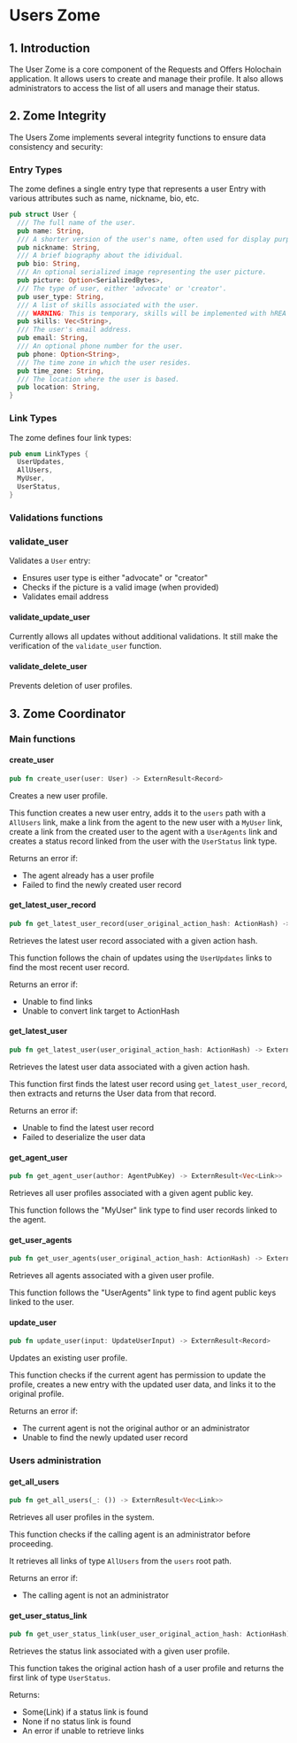 # Users Zome

## 1. Introduction

The User Zome is a core component of the Requests and Offers Holochain application. It allows users to create and manage their profile. It also allows administrators to access the list of all users and manage their status.

## 2. Zome Integrity

The Users Zome implements several integrity functions to ensure data consistency and security:

### Entry Types

The zome defines a single entry type that represents a user Entry with various attributes such as name, nickname, bio, etc.

``` rust
pub struct User {
  /// The full name of the user.
  pub name: String,
  /// A shorter version of the user's name, often used for display purposes.
  pub nickname: String,
  /// A brief biography about the idividual.
  pub bio: String,
  /// An optional serialized image representing the user picture.
  pub picture: Option<SerializedBytes>,
  /// The type of user, either 'advocate' or 'creator'.
  pub user_type: String,
  /// A list of skills associated with the user.
  /// WARNING: This is temporary, skills will be implemented with hREA and maybe a new entry type.
  pub skills: Vec<String>,
  /// The user's email address.
  pub email: String,
  /// An optional phone number for the user.
  pub phone: Option<String>,
  /// The time zone in which the user resides.
  pub time_zone: String,
  /// The location where the user is based.
  pub location: String,
}
```

### Link Types

The zome defines four link types:

``` rust
pub enum LinkTypes {
  UserUpdates,
  AllUsers,
  MyUser,
  UserStatus,
}
```

### Validations functions

### validate_user

Validates a `User` entry:
- Ensures user type is either "advocate" or "creator"
- Checks if the picture is a valid image (when provided)
- Validates email address

#### validate_update_user

Currently allows all updates without additional validations. It still make the verification of the `validate_user` function.

#### validate_delete_user

Prevents deletion of user profiles.

## 3. Zome Coordinator

### Main functions

#### create_user

``` rust
pub fn create_user(user: User) -> ExternResult<Record>
```

Creates a new user profile.

This function creates a new user entry, adds it to the `users` path with a `AllUsers` link, make a link from the agent to the new user with a `MyUser` link, create a link from the created user to the agent with a `UserAgents` link and creates a status record linked from the user with the `UserStatus` link type.

Returns an error if:
- The agent already has a user profile
- Failed to find the newly created user record

#### get_latest_user_record

``` rust
pub fn get_latest_user_record(user_original_action_hash: ActionHash) -> ExternResult<Option<Record>>
```

Retrieves the latest user record associated with a given action hash.

This function follows the chain of updates using the `UserUpdates` links to find the most recent user record.

Returns an error if:
- Unable to find links
- Unable to convert link target to ActionHash

#### get_latest_user

``` rust
pub fn get_latest_user(user_original_action_hash: ActionHash) -> ExternResult<User>
```

Retrieves the latest user data associated with a given action hash.

This function first finds the latest user record using `get_latest_user_record`, then extracts and returns the User data from that record.

Returns an error if:
- Unable to find the latest user record
- Failed to deserialize the user data

#### get_agent_user

``` rust
pub fn get_agent_user(author: AgentPubKey) -> ExternResult<Vec<Link>>
```

Retrieves all user profiles associated with a given agent public key.

This function follows the "MyUser" link type to find user records linked to the agent.

#### get_user_agents

``` rust
pub fn get_user_agents(user_original_action_hash: ActionHash) -> ExternResult<Vec<AgentPubKey>>
```

Retrieves all agents associated with a given user profile.

This function follows the "UserAgents" link type to find agent public keys linked to the user.


#### update_user

``` rust
pub fn update_user(input: UpdateUserInput) -> ExternResult<Record>
```

Updates an existing user profile.

This function checks if the current agent has permission to update the profile,
creates a new entry with the updated user data, and links it to the original profile.

Returns an error if:
- The current agent is not the original author or an administrator
- Unable to find the newly updated user record


### Users administration

#### get_all_users

``` rust
pub fn get_all_users(_: ()) -> ExternResult<Vec<Link>>
```

Retrieves all user profiles in the system.

This function checks if the calling agent is an administrator before proceeding.

It retrieves all links of type `AllUsers` from the `users` root path.

Returns an error if:
- The calling agent is not an administrator

#### get_user_status_link

``` rust
pub fn get_user_status_link(user_user_original_action_hash: ActionHash) -> ExternResult<Option<Link>>
```

Retrieves the status link associated with a given user profile.

This function takes the original action hash of a user profile and returns the first link of type `UserStatus`.

Returns:
- Some(Link) if a status link is found
- None if no status link is found
- An error if unable to retrieve links